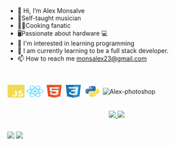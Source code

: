 - 👋 Hi, I’m Alex Monsalve
- 🎸Self-taught musician
- 👨‍🍳Cooking fanatic
- 🖥️Passionate about hardware 💻
- 👀 I'm interested in learning programming
- 🌱 I am currently learning to be a full stack developer.
- 📫 How to reach me monsalex23@gmail.com
##

<div style="display: inline_block"><br>
  <img align="center" alt="Alex-Js" height="30" width="40" src="https://raw.githubusercontent.com/devicons/devicon/master/icons/javascript/javascript-plain.svg">   
  <img align="center" alt="Alex-React" height="30" width="40" src="https://raw.githubusercontent.com/devicons/devicon/master/icons/react/react-original.svg">
  <img align="center" alt="ALex-HTML" height="30" width="40" src="https://raw.githubusercontent.com/devicons/devicon/master/icons/html5/html5-original.svg">
  <img align="center" alt="Alex-CSS" height="30" width="40" src="https://raw.githubusercontent.com/devicons/devicon/master/icons/css3/css3-original.svg">
  <img align="center" alt="Alex-Python" height="30" width="40" src="https://raw.githubusercontent.com/devicons/devicon/master/icons/python/python-original.svg">
  <img align="center" alt="Alex-photoshop" height="30" width="40" src="https://cdn.jsdelivr.net/gh/devicons/devicon/icons/photoshop/photoshop-plain.svg" ">
  
 ##


<div align="center">
  <a href="https://github.com/monsalex23">
  <img height="180em" src="https://github-readme-stats.vercel.app/api?username=monsalex23&show_icons=true&theme=dracula&include_all_commits=true&count_private=true"/>
  <img height="180em" src="https://github-readme-stats.vercel.app/api/top-langs/?username=monsalex23&layout=compact&langs_count=7&theme=dracula"/>
</div>

  ##
                                                                                                                                               
  <div> 
  <a href="https://www.youtube.com/channel/UCZTYSLNt1xYqY8Ny-eVUqtQ" target="_blank"><img src="https://img.shields.io/badge/YouTube-FF0000?style=for-the-badge&logo=youtube&logoColor=white" target="_blank"></a>
  <a href="https://www.linkedin.com/in/alexmonsalvegarcia/" target="_blank"><img src="https://img.shields.io/badge/-LinkedIn-%230077B5?style=for-the-badge&logo=linkedin&logoColor=white" target="_blank"></a> 
</div>
